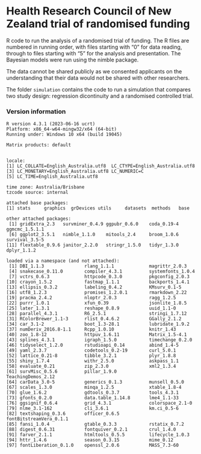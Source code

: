 # Health Research Council of New Zealand trial of randomised funding

R code to run the analysis of a randomised trial of funding. The R files are numbered in running order, with files starting with “0” for data reading, through to files starting with “5” for the analysis and presentation. The Bayesian models were run using the nimble package.

The data cannot be shared publicly as we consented applicants on the understanding that their data would not be shared with other researchers.

The folder `simulation` contains the code to run a simulation that compares two study design: regression dicontinuity and a randomised controlled trial.

### Version information

```
R version 4.3.1 (2023-06-16 ucrt)
Platform: x86_64-w64-mingw32/x64 (64-bit)
Running under: Windows 10 x64 (build 19045)

Matrix products: default


locale:
[1] LC_COLLATE=English_Australia.utf8  LC_CTYPE=English_Australia.utf8   
[3] LC_MONETARY=English_Australia.utf8 LC_NUMERIC=C                      
[5] LC_TIME=English_Australia.utf8    

time zone: Australia/Brisbane
tzcode source: internal

attached base packages:
[1] stats     graphics  grDevices utils     datasets  methods   base     

other attached packages:
 [1] gridExtra_2.3   survminer_0.4.9 ggpubr_0.6.0    coda_0.19-4     ggmcmc_1.5.1.1 
 [6] ggplot2_3.5.1   nimble_1.1.0    mitools_2.4     broom_1.0.6     survival_3.5-5 
[11] flextable_0.9.6 janitor_2.2.0   stringr_1.5.0   tidyr_1.3.0     dplyr_1.1.2    

loaded via a namespace (and not attached):
 [1] DBI_1.1.3               rlang_1.1.1             magrittr_2.0.3         
 [4] snakecase_0.11.0        compiler_4.3.1          systemfonts_1.0.4      
 [7] vctrs_0.6.3             httpcode_0.3.0          pkgconfig_2.0.3        
[10] crayon_1.5.2            fastmap_1.1.1           backports_1.4.1        
[13] ellipsis_0.3.2          labeling_0.4.2          KMsurv_0.1-5           
[16] utf8_1.2.3              promises_1.2.0.1        rmarkdown_2.22         
[19] pracma_2.4.2            nloptr_2.0.3            ragg_1.2.5             
[22] purrr_1.0.1             xfun_0.39               jsonlite_1.8.5         
[25] later_1.3.1             reshape_0.8.9           uuid_1.1-0             
[28] parallel_4.3.1          R6_2.5.1                stringi_1.7.12         
[31] RColorBrewer_1.1-3      rlist_0.4.6.2           GGally_2.1.2           
[34] car_3.1-2               boot_1.3-28.1           lubridate_1.9.2        
[37] numDeriv_2016.8-1.1     Rcpp_1.0.10             knitr_1.43             
[40] zoo_1.8-12              httpuv_1.6.11           Matrix_1.5-4.1         
[43] splines_4.3.1           igraph_1.5.0            timechange_0.2.0       
[46] tidyselect_1.2.0        rstudioapi_0.14         abind_1.4-5            
[49] yaml_2.3.7              codetools_0.2-19        curl_5.0.1             
[52] lattice_0.21-8          tibble_3.2.1            plyr_1.8.8             
[55] shiny_1.7.4             withr_2.5.0             askpass_1.1            
[58] evaluate_0.21           zip_2.3.0               xml2_1.3.4             
[61] survMisc_0.5.6          pillar_1.9.0            TeachingDemos_2.12     
[64] carData_3.0-5           generics_0.1.3          munsell_0.5.0          
[67] scales_1.3.0            minqa_1.2.5             xtable_1.8-4           
[70] glue_1.6.2              gdtools_0.3.7           tools_4.3.1            
[73] gfonts_0.2.0            data.table_1.14.8       lme4_1.1-33            
[76] ggsignif_0.6.4          grid_4.3.1              colorspace_2.1-0       
[79] nlme_3.1-162            cli_3.6.1               km.ci_0.5-6            
[82] textshaping_0.3.6       officer_0.6.5           fontBitstreamVera_0.1.1
[85] fansi_1.0.4             gtable_0.3.3            rstatix_0.7.2          
[88] digest_0.6.31           fontquiver_0.2.1        crul_1.4.0             
[91] farver_2.1.1            htmltools_0.5.5         lifecycle_1.0.3        
[94] httr_1.4.6              season_0.3.15           mime_0.12              
[97] fontLiberation_0.1.0    openssl_2.0.6           MASS_7.3-60 
```
